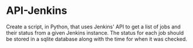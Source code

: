 # API-Jenkins

Create a script, in Python, that uses Jenkins' API to get a list of jobs and their status from a given Jenkins instance. The status for each job should be stored in a sqlite database along with the time for when it was checked.
